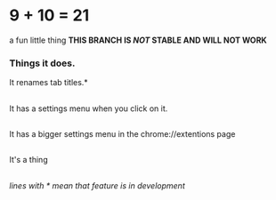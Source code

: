 # 9 + 10 = 21
a fun little thing
**THIS BRANCH IS *NOT* STABLE AND WILL NOT WORK**
### Things it does.
It renames tab titles.*
## 
It has a settings menu when you click on it.
## 
It has a bigger settings menu in the chrome://extentions page
## 
It's a thing
## 

*lines with \* mean that feature is in development*
